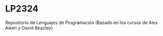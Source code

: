 # LP2324
Repositorio de Lenguajes de Programación (Basado en los cursos de Alex Aiken y David Beazley)
